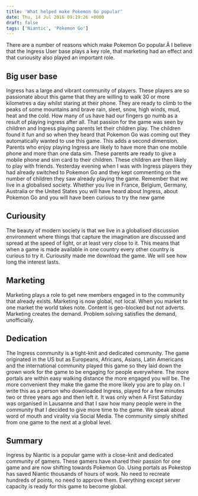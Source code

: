 ```yaml
---
title: 'What helped make Pokemon Go popular'
date: Thu, 14 Jul 2016 09:19:26 +0000
draft: false
tags: ['Niantic', 'Pokemon Go']
---
```


There are a number of reasons which make Pokemon Go popular.Â I believe that the Ingress User base plays a key role, that marketing had an effect and that curiousity also played an important role.

Big user base
-------------

Ingress has a large and vibrant community of players. These players are so passionate about this game that they are willing to walk 30 or more kilometres a day whilst staring at their phone. They are ready to climb to the peaks of some mountains and brave rain, sleet, snow, high winds, mud, heat and the cold. How many of us have had our fingers go numb as a result of playing ingress after all. That passion for the game was seen by children and Ingress playing parents let their children play. The children found it fun and so when they heard that Pokemon Go was coming out they automatically wanted to use this game. This adds a second dimension. Parents who enjoy playing Ingress are likely to have more than one mobile phone and more than one data sim. These parents are ready to give a mobile phone and sim card to their children. These children are then likely to play with friends. Yesterday evening when I was with Ingress players they had already switched to Pokemon Go and they kept commenting on the number of children they saw already playing the game. Remember that we live in a globalised society. Whether you live in France, Belgium, Germany, Australia or the United States you will have heard about Ingress, about Pokemon Go and you will have been curious to try the new game

Curiousity
----------

The beauty of modern society is that we live in a globalised discussion environment where things that capture the imagination are discussed and spread at the speed of light, or at least very close to it. This means that when a game is made available in one country every other country is curious to try it. Curiousity made me download the game. We will see how long the interest lasts.

Marketing
---------

Marketing plays a role to get new members engaged in to the community that already exists. Marketing is now global, not local. When you market to one market the world takes note. Content is geo-blocked but not adverts. Marketing creates the demand. Problem solving satisfies the demand, unofficially.

Dedication
----------

The Ingress community is a tight-knit and dedicated community. The game originated in the US but as Europeans, Africans, Asians, Latin Americans and the international community played this game so they laid down the grown work for the game to be engaging for people everywhere. The more portals are within easy walking distance the more engaged you will be. The more convenient they make the game the more likely you are to play on. I write this as a person who downloaded Ingress, played for a few minutes two or three years ago and then left it. It was only when A First Saturday was organised in Lausanne and that I saw how many people were in the community that I decided to give more time to the game. We speak about word of mouth and virality via Social Media. The community simply shifted from one game to the next at a global level.

Summary
-------

Ingress by Niantic is a popular game with a close-knit and dedicated community of gamers. These gamers have shared their passion for one game and are now shifting towards Pokemon Go. Using portals as Pokestop has saved Niantic thousands of hours of work. No need to recreate hundreds of points, no need to approve them. Everything except server capacity is ready for this game to become global.